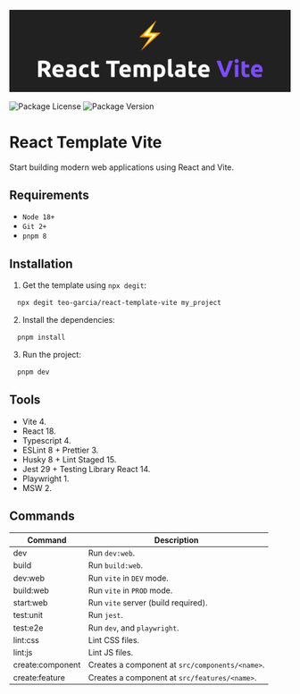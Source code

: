![README.md banner](./README.png)

![Package License](https://img.shields.io/github/license/teo-garcia/react-template-vite)
![Package Version](https://img.shields.io/github/package-json/v/teo-garcia/react-template-vite)

# React Template Vite

Start building modern web applications using React and Vite.

## Requirements

- `Node 18+`
- `Git 2+`
- `pnpm 8`

## Installation

1. Get the template using `npx degit`:

```bash
  npx degit teo-garcia/react-template-vite my_project
```

2. Install the dependencies:

```bash
  pnpm install
```

3. Run the project:

```bash
  pnpm dev
```

## Tools

- Vite 4.
- React 18.
- Typescript 4.
- ESLint 8 + Prettier 3.
- Husky 8 + Lint Staged 15.
- Jest 29 + Testing Library React 14.
- Playwright 1.
- MSW 2.

## Commands

| **Command**             | **Description**                                 |
| ----------------------- | ----------------------------------------------- |
| dev                     | Run `dev:web`.                                  |
| build                   | Run `build:web`.                                |
| dev:web                 | Run `vite` in `DEV` mode.                       |
| build:web               | Run `vite` in `PROD` mode.                      |
| start:web               | Run `vite` server (build required).             |
| test:unit               | Run `jest`.                                     |
| test:e2e                | Run `dev`, and `playwright`.                    |
| lint:css                | Lint CSS files.                                 |
| lint:js                 | Lint JS files.                                  |
| create:component <name> | Creates a component at `src/components/<name>`. |
| create:feature <name>   | Creates a component at `src/features/<name>`.   |

